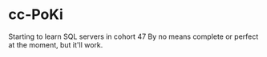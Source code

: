 # cc-PoKi
Starting to learn SQL servers in cohort 47
By no means complete or perfect at the moment, but it'll work.
